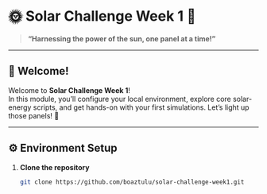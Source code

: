 # 🌞 Solar Challenge Week 1 🚀

> **“Harnessing the power of the sun, one panel at a time!”**

---

## 👋 Welcome!

Welcome to **Solar Challenge Week 1**!  
In this module, you’ll configure your local environment, explore core solar-energy scripts, and get hands-on with your first simulations. Let’s light up those panels! 🔆

---

## ⚙️ Environment Setup

1. **Clone the repository**  
   ```bash
   git clone https://github.com/boaztulu/solar-challenge-week1.git
